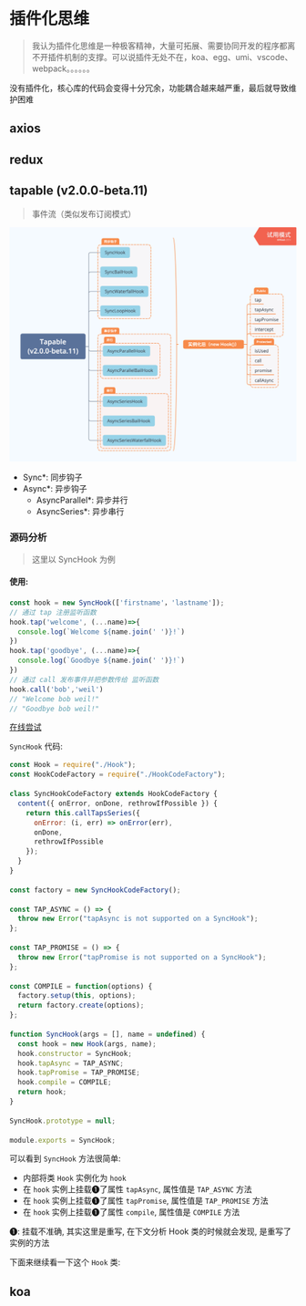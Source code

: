 # 插件化思维

> 我认为插件化思维是一种极客精神，大量可拓展、需要协同开发的程序都离不开插件机制的支撑。可以说插件无处不在，koa、egg、umi、vscode、webpack。。。。。。

没有插件化，核心库的代码会变得十分冗余，功能耦合越来越严重，最后就导致维护困难

## axios

>

## redux

>

## tapable (v2.0.0-beta.11)

> 事件流（类似发布订阅模式）

![tapable](../snapshots/06/Tapable%20(v2.0.0-beta.11).png)

- Sync*: 同步钩子
- Async*: 异步钩子
  - AsyncParallel*: 异步并行
  - AsyncSeries*: 异步串行

### 源码分析

> 这里以 SyncHook 为例

#### 使用:

```js
const hook = new SyncHook(['firstname'，'lastname']);
// 通过 tap 注册监听函数
hook.tap('welcome', (...name)=>{
  console.log(`Welcome ${name.join(' ')}!`)
})
hook.tap('goodbye', (...name)=>{
  console.log(`Goodbye ${name.join(' ')}!`)
})
// 通过 call 发布事件并把参数传给 监听函数
hook.call('bob','weil')
// "Welcome bob weil!"
// "Goodbye bob weil!"
```

[在线尝试](https://runkit.com/mr-jiangzhiguo/5dde2bd134cea4001a6db5ab)

`SyncHook` 代码:

```js
const Hook = require("./Hook");
const HookCodeFactory = require("./HookCodeFactory");

class SyncHookCodeFactory extends HookCodeFactory {
  content({ onError, onDone, rethrowIfPossible }) {
    return this.callTapsSeries({
      onError: (i, err) => onError(err),
      onDone,
      rethrowIfPossible
    });
  }
}

const factory = new SyncHookCodeFactory();

const TAP_ASYNC = () => {
  throw new Error("tapAsync is not supported on a SyncHook");
};

const TAP_PROMISE = () => {
  throw new Error("tapPromise is not supported on a SyncHook");
};

const COMPILE = function(options) {
  factory.setup(this, options);
  return factory.create(options);
};

function SyncHook(args = [], name = undefined) {
  const hook = new Hook(args, name);
  hook.constructor = SyncHook;
  hook.tapAsync = TAP_ASYNC;
  hook.tapPromise = TAP_PROMISE;
  hook.compile = COMPILE;
  return hook;
}

SyncHook.prototype = null;

module.exports = SyncHook;
```

可以看到 `SyncHook` 方法很简单:

- 内部将类 `Hook` 实例化为 `hook`
- 在 `hook` 实例上挂载❶了属性 `tapAsync`, 属性值是 `TAP_ASYNC` 方法
- 在 `hook` 实例上挂载❶了属性 `tapPromise`, 属性值是 `TAP_PROMISE` 方法
- 在 `hook` 实例上挂载❶了属性 `compile`, 属性值是 `COMPILE` 方法

❶: 挂载不准确, 其实这里是重写, 在下文分析 Hook 类的时候就会发现, 是重写了实例的方法

下面来继续看一下这个 `Hook` 类:

## koa

>
